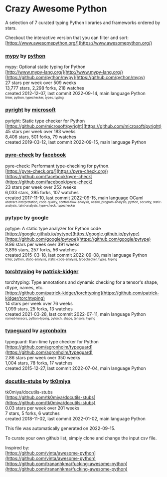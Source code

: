# Crazy Awesome Python
A selection of 7 curated typing Python libraries and frameworks ordered by stars.  

Checkout the interactive version that you can filter and sort: 
[https://www.awesomepython.org/](https://www.awesomepython.org/)  


### [mypy](https://github.com/python/mypy) by [python](https://github.com/python)  
mypy: Optional static typing for Python  
[http://www.mypy-lang.org/](http://www.mypy-lang.org/)  
[https://github.com/python/mypy](https://github.com/python/mypy)  
27 stars per week over 509 weeks  
13,777 stars, 2,298 forks, 218 watches  
created 2012-12-07, last commit 2022-09-14, main language Python  
<sub><sup>linter, python, typechecker, types, typing</sup></sub>


### [pyright](https://github.com/microsoft/pyright) by [microsoft](https://github.com/microsoft)  
pyright: Static type checker for Python  
[https://github.com/microsoft/pyright](https://github.com/microsoft/pyright)  
45 stars per week over 183 weeks  
8,406 stars, 501 forks, 79 watches  
created 2019-03-12, last commit 2022-09-15, main language Python  


### [pyre-check](https://github.com/facebook/pyre-check) by [facebook](https://github.com/facebook)  
pyre-check: Performant type-checking for python.  
[https://pyre-check.org/](https://pyre-check.org/)  
[https://github.com/facebook/pyre-check](https://github.com/facebook/pyre-check)  
23 stars per week over 252 weeks  
6,033 stars, 395 forks, 107 watches  
created 2017-11-10, last commit 2022-09-15, main language OCaml  
<sub><sup>abstract-interpretation, code-quality, control-flow-analysis, ocaml, program-analysis, python, security, static-analysis, taint-analysis, type-check, typechecker</sup></sub>


### [pytype](https://github.com/google/pytype) by [google](https://github.com/google)  
pytype: A static type analyzer for Python code  
[https://google.github.io/pytype](https://google.github.io/pytype)  
[https://github.com/google/pytype](https://github.com/google/pytype)  
9.96 stars per week over 391 weeks  
3,895 stars, 257 forks, 56 watches  
created 2015-03-18, last commit 2022-09-08, main language Python  
<sub><sup>linter, python, static-analysis, static-code-analysis, typechecker, types, typing</sup></sub>


### [torchtyping](https://github.com/patrick-kidger/torchtyping) by [patrick-kidger](https://github.com/patrick-kidger)  
torchtyping: Type annotations and dynamic checking for a tensor's shape, dtype, names, etc.  
[https://github.com/patrick-kidger/torchtyping](https://github.com/patrick-kidger/torchtyping)  
14 stars per week over 76 weeks  
1,099 stars, 25 forks, 13 watches  
created 2021-03-28, last commit 2022-07-11, main language Python  
<sub><sup>named-tensors, python-typing, pytorch, shape, tensors, typing</sup></sub>


### [typeguard](https://github.com/agronholm/typeguard) by [agronholm](https://github.com/agronholm)  
typeguard: Run-time type checker for Python  
[https://github.com/agronholm/typeguard](https://github.com/agronholm/typeguard)  
2.86 stars per week over 350 weeks  
1,004 stars, 78 forks, 17 watches  
created 2015-12-27, last commit 2022-07-04, main language Python  


### [docutils-stubs](https://github.com/tk0miya/docutils-stubs) by [tk0miya](https://github.com/tk0miya)  
tk0miya/docutils-stubs  
[https://github.com/tk0miya/docutils-stubs](https://github.com/tk0miya/docutils-stubs)  
0.03 stars per week over 201 weeks  
7 stars, 5 forks, 6 watches  
created 2018-11-02, last commit 2022-01-02, main language Python  


This file was automatically generated on 2022-09-15.  

To curate your own github list, simply clone and change the input csv file.  

Inspired by:  
[https://github.com/vinta/awesome-python](https://github.com/vinta/awesome-python)  
[https://github.com/trananhkma/fucking-awesome-python](https://github.com/trananhkma/fucking-awesome-python)  